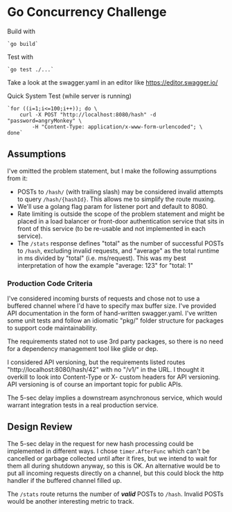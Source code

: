 # Go Concurrency Challenge

Build with

    `go build`

Test with

    `go test ./...`

Take a look at the swagger.yaml in an editor like https://editor.swagger.io/

Quick System Test (while server is running)

    `for ((i=1;i<=100;i++)); do \
        curl -X POST "http://localhost:8080/hash" -d "password=angryMonkey" \
            -H "Content-Type: application/x-www-form-urlencoded"; \
    done`

## Assumptions
I've omitted the problem statement, but I make the following assumptions from it:

 - POSTs to `/hash/` (with trailing slash) may be considered invalid attempts to query `/hash/{hashId}`. This allows me to simplify the route muxing.
 - We'll use a golang flag param for listener port and default to 8080.
 - Rate limiting is outside the scope of the problem statement and might be placed in a load balancer or front-door authentication service that sits in front of this service (to be re-usable and not implemented in each service).
 - The `/stats` response defines "total" as the number of successful POSTs to `/hash`, excluding invalid requests, and "average" as the total runtime in ms divided by "total" (i.e. ms/request). This was my best interpretation of how the example "average: 123" for "total: 1"

### Production Code Criteria
I've considered incoming bursts of requests and chose not to use a buffered channel where I'd have to specify max buffer size. I've provided API documentation in the form of hand-written swagger.yaml. I've written some unit tests and follow an idiomatic "pkg/" folder structure for packages to support code maintainability.

The requirements stated not to use 3rd party packages, so there is no need for a dependency management tool like glide or dep.

I considered API versioning, but the requirements listed routes "http://localhost:8080/hash/42" with no "/v1/" in the URL. I thought it overkill to look into Content-Type or X- custom headers for API versioning. API versioning is of course an important topic for public APIs.

The 5-sec delay implies a downstream asynchronous service, which would warrant integration tests in a real production service.

## Design Review

The 5-sec delay in the request for new hash processing could be implemented in different ways. I chose `timer.AfterFunc` which can't be cancelled or garbage collected until after it fires, but we intend to wait for them all during shutdown anyway, so this is OK. An alternative would be to put all incoming requests directly on a channel, but this could block the http handler if the buffered channel filled up.

The `/stats` route returns the number of ***valid*** POSTs to `/hash`. Invalid POSTs would be another interesting metric to track.